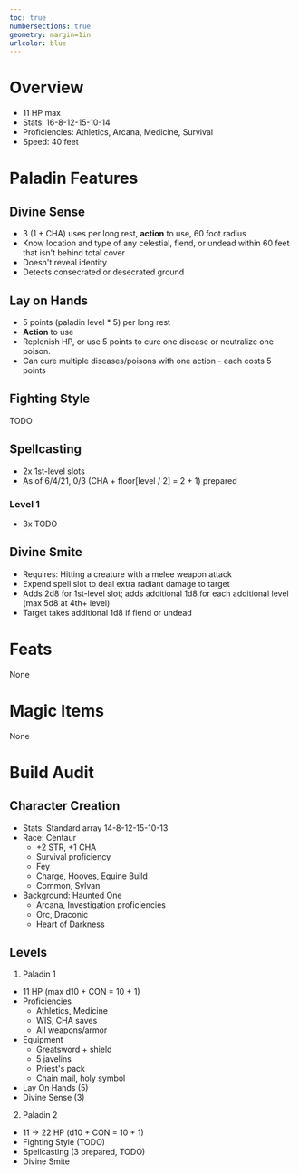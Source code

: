 ```yaml
---
toc: true
numbersections: true
geometry: margin=1in
urlcolor: blue
---
```


# Overview

- 11 HP max
- Stats: 16-8-12-15-10-14
- Proficiencies: Athletics, Arcana, Medicine, Survival
- Speed: 40 feet

# Paladin Features

## Divine Sense

- 3 (1 + CHA) uses per long rest, **action** to use, 60 foot radius
- Know location and type of any celestial, fiend, or undead within 60 feet that
  isn't behind total cover
- Doesn't reveal identity
- Detects consecrated or desecrated ground

## Lay on Hands

- 5 points (paladin level \* 5) per long rest
- **Action** to use
- Replenish HP, or use 5 points to cure one disease or neutralize one poison.
- Can cure multiple diseases/poisons with one action - each costs 5 points

## Fighting Style

TODO

## Spellcasting

- 2x 1st-level slots
- As of 6/4/21, 0/3 (CHA + floor[level / 2] = 2 + 1) prepared

### Level 1

- 3x TODO

## Divine Smite

- Requires: Hitting a creature with a melee weapon attack
- Expend spell slot to deal extra radiant damage to target
- Adds 2d8 for 1st-level slot; adds additional 1d8 for each additional level (max 5d8 at 4th+ level)
- Target takes additional 1d8 if fiend or undead

# Feats

None

# Magic Items

None

# Build Audit

## Character Creation

- Stats: Standard array 14-8-12-15-10-13
- Race: Centaur
  - +2 STR, +1 CHA
  - Survival proficiency
  - Fey
  - Charge, Hooves, Equine Build
  - Common, Sylvan
- Background: Haunted One
  - Arcana, Investigation proficiencies
  - Orc, Draconic
  - Heart of Darkness

## Levels

1. Paladin 1
  - 11 HP (max d10 + CON = 10 + 1)
  - Proficiencies
    - Athletics, Medicine
    - WIS, CHA saves
    - All weapons/armor
  - Equipment
    - Greatsword + shield
    - 5 javelins
    - Priest's pack
    - Chain mail, holy symbol
  - Lay On Hands (5)
  - Divine Sense (3)

2. Paladin 2
  - 11 -> 22 HP (d10 + CON = 10 + 1)
  - Fighting Style (TODO)
  - Spellcasting (3 prepared, TODO)
  - Divine Smite
